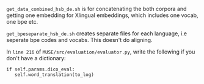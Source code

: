 `get_data_combined_hsb_de.sh` is for concatenating the both corpora and getting one embedding for Xlingual embeddings, which includes one vocab, one bpe etc.

`get_bpeseparate_hsb_de.sh` creates separate files for each language, i.e seperate bpe codes and vocabs. This doesn't do aligning.

In `line 216` of `MUSE/src/evaluation/evaluator.py`, write the following if you don't have a dictionary:
    
    if self.params.dico_eval:
       self.word_translation(to_log)